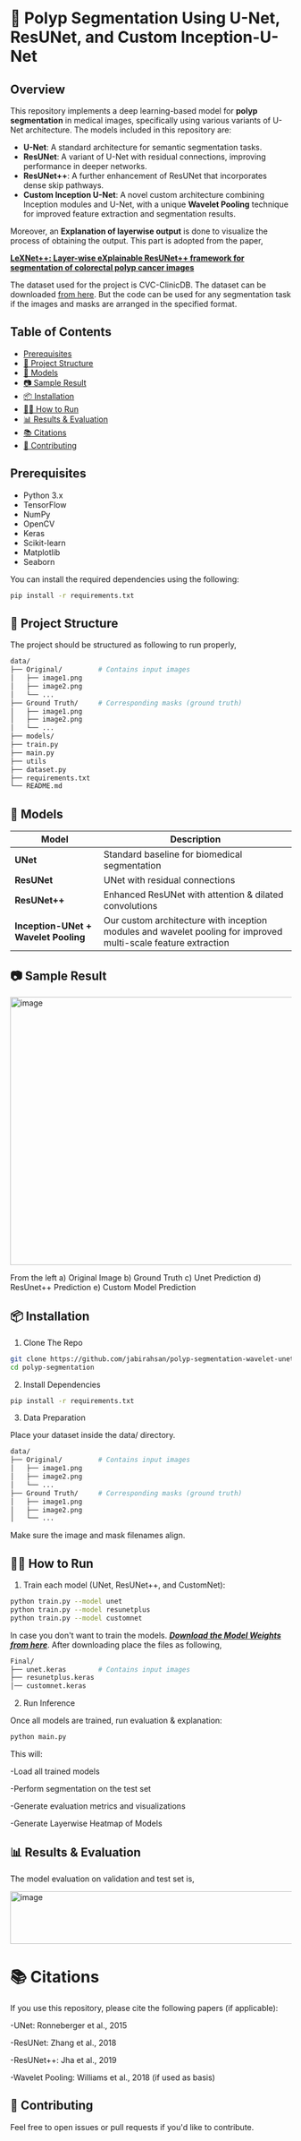 # 🧠 Polyp Segmentation Using U-Net, ResUNet, and Custom Inception-U-Net

## Overview

This repository implements a deep learning-based model for **polyp segmentation** in medical images, specifically using various variants of U-Net architecture. The models included in this repository are:

- **U-Net**: A standard architecture for semantic segmentation tasks.
- **ResUNet**: A variant of U-Net with residual connections, improving performance in deeper networks.
- **ResUNet++**: A further enhancement of ResUNet that incorporates dense skip pathways.
- **Custom Inception U-Net**: A novel custom architecture combining Inception modules and U-Net, with a unique **Wavelet Pooling** technique for improved feature extraction and segmentation results.

Moreover, an **Explanation of layerwise output** is done to visualize the process of obtaining the output. This part is adopted from the paper,

[**LeXNet++: Layer-wise eXplainable ResUNet++ framework for segmentation of colorectal polyp cancer images**](https://link.springer.com/article/10.1007/s00521-024-10441-6)

The dataset used for the project is CVC-ClinicDB. The dataset can be downloaded [from here](https://www.kaggle.com/datasets/balraj98/cvcclinicdb). But the code can be used for any segmentation task if the images and masks are arranged in the specified format.


## Table of Contents

- [Prerequisites](#prerequisites)
- [📁 Project Structure](#-project-structure)
- [🚀 Models](#-models)
- [📷 Sample Result](#-sample-result)
- [📦 Installation](#-installation)
- [🏃‍♂️ How to Run](#-how-to-run)
- [📊 Results & Evaluation](#-results--evaluation)
- [📚 Citations](#-citations)
- [🤝 Contributing](#-contributing)


## Prerequisites

- Python 3.x
- TensorFlow
- NumPy
- OpenCV
- Keras
- Scikit-learn
- Matplotlib
- Seaborn

You can install the required dependencies using the following:

```bash
pip install -r requirements.txt
```

## 📁 Project Structure

The project should be structured as following to run properly,

```bash
data/                
├── Original/         # Contains input images
│   ├── image1.png
│   ├── image2.png
│   └── ...
├── Ground Truth/     # Corresponding masks (ground truth)
│   ├── image1.png
│   ├── image2.png
│   └── ...
├── models/                 
├── train.py               
├── main.py                 
├── utils
├── dataset.py                 
├── requirements.txt        
└── README.md               
```


## 🚀 Models

| Model                                | Description                                                                                                    |
| ------------------------------------ | -------------------------------------------------------------------------------------------------------------- |
| **UNet**                             | Standard baseline for biomedical segmentation                                                                  |
| **ResUNet**                          | UNet with residual connections                                                                                 |
| **ResUNet++**                        | Enhanced ResUNet with attention & dilated convolutions                                                         |
| **Inception-UNet + Wavelet Pooling** | Our custom architecture with inception modules and wavelet pooling for improved multi-scale feature extraction |


## 📷 Sample Result

<img width="604" height="479" alt="image" src="https://github.com/user-attachments/assets/39516714-a430-4a6b-b931-bd7c703f4177" />


From the left a) Original Image  b) Ground Truth  c) Unet Prediction  d) ResUnet++ Prediction   e) Custom Model Prediction


## 📦 Installation

1. Clone The Repo
```bash
git clone https://github.com/jabirahsan/polyp-segmentation-wavelet-unet.git
cd polyp-segmentation
```

2. Install Dependencies
```bash
pip install -r requirements.txt
```

3. Data Preparation

Place your dataset inside the data/ directory.
```bash
data/
├── Original/         # Contains input images
│   ├── image1.png
│   ├── image2.png
│   └── ...
├── Ground Truth/     # Corresponding masks (ground truth)
│   ├── image1.png
│   ├── image2.png
│   └── ...

```
Make sure the image and mask filenames align.

## 🏃‍♂️ How to Run

1. Train each model (UNet, ResUNet++, and CustomNet):

```bash
python train.py --model unet
python train.py --model resunetplus
python train.py --model customnet

```

In case you don't want to train the models. [***Download the Model Weights from here***](https://drive.google.com/drive/folders/1kMuCQCwtqTzJFuFzgRX6_zSYTMNLYn2F?usp=sharing). After downloading place the files as following,
```bash
Final/
├── unet.keras        # Contains input images
├── resunetplus.keras
│── customnet.keras

```
2. Run Inference

Once all models are trained, run evaluation & explanation:

```bash
python main.py
```
This will:

-Load all trained models

-Perform segmentation on the test set

-Generate evaluation metrics and visualizations

-Generate Layerwise Heatmap of Models

## 📊 Results & Evaluation

The model evaluation on validation and test set is,

<img width="695" height="94" alt="image" src="https://github.com/user-attachments/assets/0debab99-0ab1-43fb-89a4-5964a1f04799" />



# 📚 Citations

If you use this repository, please cite the following papers (if applicable):

-UNet: Ronneberger et al., 2015

-ResUNet: Zhang et al., 2018

-ResUNet++: Jha et al., 2019

-Wavelet Pooling: Williams et al., 2018 (if used as basis)


## 🤝 Contributing
Feel free to open issues or pull requests if you'd like to contribute.










    








